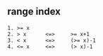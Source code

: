 ## range index
```
1. >= x
2. > x      <=>     >= x+1
3. < x      <=>     (>= x)-1
4. <= x     <=>     (> x)-1
```
